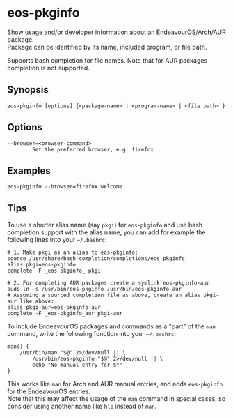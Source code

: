 # eos-pkginfo

Show usage and/or developer information about an EndeavourOS/Arch/AUR package.<br>Package can be identified by its name, included program, or file path.

Supports bash completion for file names. Note that for AUR packages completion is not supported.

## Synopsis
```
eos-pkginfo [options] {<package-name> | <program-name> | <file path>`}
```

## Options
```
--browser=<browser-command>
        Set the preferred browser, e.g. firefox
```

## Examples

```
eos-pkginfo --browser=firefox welcome
```



## Tips

To use a shorter alias name (say `pkgi`) for `eos-pkginfo` and use bash completion support with the alias name,
you can add for example the following lines into your `~/.bashrc`:
```
# 1. Make pkgi as an alias to eos-pkginfo:
source /usr/share/bash-completion/completions/eos-pkginfo
alias pkgi=eos-pkginfo
complete -F _eos-pkginfo_ pkgi

# 2. For completing AUR packages create a symlink eos-pkginfo-aur:
sudo ln -s /usr/bin/eos-pkginfo /usr/bin/eos-pkginfo-aur
# Assuming a sourced completion file as above, create an alias pkgi-aur like above:
alias pkgi-aur=eos-pkginfo-aur
complete -F _eos-pkginfo_aur pkgi-aur
```
To include EndeavourOS packages and commands as a "part" of the `man` command, write the following function into your `~/.bashrc`:
```
man() {
    /usr/bin/man "$@" 2>/dev/null || \
        /usr/bin/eos-pkginfo "$@" 2>/dev/null || \
        echo "No manual entry for $*"
}
```
This works like `man` for Arch and AUR manual entries, and adds `eos-pkginfo` for the EndeavourOS entries.<br>
Note that this may affect the usage of the `man` command in special cases, so consider using another name like `hlp` instead of `man`.
